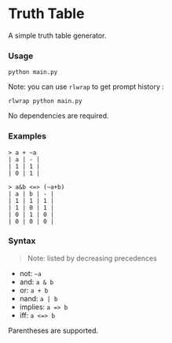 # Truth Table

A simple truth table generator.

### Usage

```
python main.py
```
Note: you can use `rlwrap` to get prompt history :
```
rlwrap python main.py
```

No dependencies are required.

### Examples

```
> a + ~a
| a | - |
| 1 | 1 |
| 0 | 1 |
```

```
> a&b <=> (~a+b)
| a | b | - |
| 1 | 1 | 1 |
| 1 | 0 | 1 |
| 0 | 1 | 0 |
| 0 | 0 | 0 |
```


### Syntax

> Note: listed by decreasing precedences
- not: `~a`
- and: `a & b`
- or: `a + b`
- nand: `a | b`
- implies: `a => b`
- iff: `a <=> b`

Parentheses are supported.


